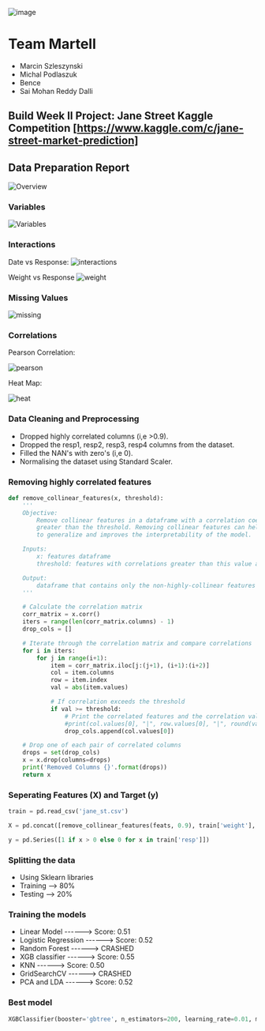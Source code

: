  ![image](https://github.com/MichalPodlaszuk/Build_Week_2/blob/main/pngs/images.jfif)
# Team Martell                          
* Marcin Szleszynski
* Michal Podlaszuk
* Bence
* Sai Mohan Reddy Dalli

## Build Week II Project: Jane Street Kaggle Competition [https://www.kaggle.com/c/jane-street-market-prediction]

## Data Preparation Report


![Overview](https://github.com/MichalPodlaszuk/Build_Week_2/blob/main/pngs/overview.PNG)

### Variables

![Variables](https://github.com/MichalPodlaszuk/Build_Week_2/blob/main/pngs/merge.PNG)

### Interactions

Date vs Response:
![interactions](https://github.com/MichalPodlaszuk/Build_Week_2/blob/main/pngs/date_vs_resp.PNG)

Weight vs Response
![weight](https://github.com/MichalPodlaszuk/Build_Week_2/blob/main/pngs/weight_vs_resp.PNG)

### Missing Values

![missing](https://github.com/MichalPodlaszuk/Build_Week_2/blob/main/pngs/Missing%20values.PNG)

### Correlations

Pearson Correlation:

![pearson](https://github.com/MichalPodlaszuk/Build_Week_2/blob/main/pngs/pearson_corr.PNG)


Heat Map:

![heat](https://github.com/MichalPodlaszuk/Build_Week_2/blob/main/pngs/heatmap.PNG)

### Data Cleaning and Preprocessing

* Dropped highly correlated columns (i,e >0.9).
* Dropped the resp1, resp2, resp3, resp4 columns from the dataset.
* Filled the NAN's with zero's (i,e 0).
* Normalising the dataset using Standard Scaler.

### Removing highly correlated features

```python
def remove_collinear_features(x, threshold):
    '''
    Objective:
        Remove collinear features in a dataframe with a correlation coefficient
        greater than the threshold. Removing collinear features can help a model 
        to generalize and improves the interpretability of the model.

    Inputs: 
        x: features dataframe
        threshold: features with correlations greater than this value are removed

    Output: 
        dataframe that contains only the non-highly-collinear features
    '''

    # Calculate the correlation matrix
    corr_matrix = x.corr()
    iters = range(len(corr_matrix.columns) - 1)
    drop_cols = []

    # Iterate through the correlation matrix and compare correlations
    for i in iters:
        for j in range(i+1):
            item = corr_matrix.iloc[j:(j+1), (i+1):(i+2)]
            col = item.columns
            row = item.index
            val = abs(item.values)

            # If correlation exceeds the threshold
            if val >= threshold:
                # Print the correlated features and the correlation value
                #print(col.values[0], "|", row.values[0], "|", round(val[0][0], 2))
                drop_cols.append(col.values[0])

    # Drop one of each pair of correlated columns
    drops = set(drop_cols)
    x = x.drop(columns=drops)
    print('Removed Columns {}'.format(drops))
    return x
```
### Seperating Features (X) and Target (y)

```python
train = pd.read_csv('jane_st.csv')

X = pd.concat([remove_collinear_features(feats, 0.9), train['weight'], train['ts_id']], axis = 1)

y = pd.Series([1 if x > 0 else 0 for x in train['resp']])
```

### Splitting the data

* Using Sklearn libraries
* Training --> 80%
* Testing  --> 20%

### Training the models

* Linear Model        ------> Score: 0.51
* Logistic Regression ------> Score: 0.52
* Random Forest       ------> CRASHED   
* XGB classifier      ------> Score: 0.55
* KNN                 ------> Score: 0.50
* GridSearchCV        ------> CRASHED 
* PCA and LDA         ------> Score: 0.52

### Best model

```python
XGBClassifier(booster='gbtree', n_estimators=200, learning_rate=0.01, max_depth=30, use_label_encoder=False)
```

